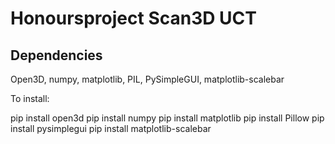# Honoursproject Scan3D UCT

## Dependencies
Open3D, numpy, matplotlib, PIL, PySimpleGUI, matplotlib-scalebar

To install:
  
  pip install open3d
  pip install numpy
  pip install matplotlib
  pip install Pillow
  pip install pysimplegui
  pip install matplotlib-scalebar

